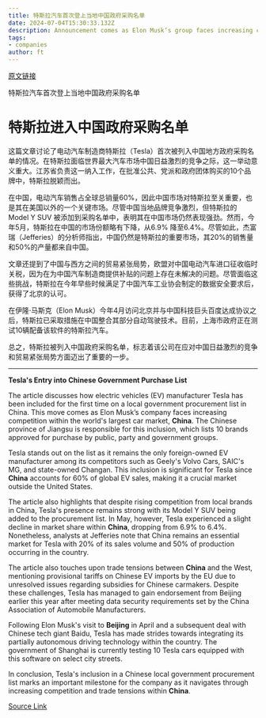 ```yaml
---
title: 特斯拉汽车首次登上当地中国政府采购名单
date: 2024-07-04T15:30:33.132Z
description: Announcement comes as Elon Musk’s group faces increasing competition in world’s largest car market
tags: 
- companies
author: ft
---
```


[原文链接](https://ft.com/content/3dd2d109-568c-4e0c-a73e-d779931b0ab6)

特斯拉汽车首次登上当地中国政府采购名单

# 特斯拉进入中国政府采购名单

这篇文章讨论了电动汽车制造商特斯拉（Tesla）首次被列入中国地方政府采购名单的情况。在特斯拉面临世界最大汽车市场中国日益激烈的竞争之际，这一举动意义重大。江苏省负责这一纳入工作，在批准公共、党派和政府团体购买的10个品牌中，特斯拉脱颖而出。

在中国，电动汽车销售占全球总销量60%，因此中国市场对特斯拉至关重要，也是其在美国以外的一个关键市场。尽管中国当地品牌竞争激烈，但特斯拉的 Model Y SUV 被添加到采购名单中，表明其在中国市场仍然表现强劲。然而，今年5月，特斯拉在中国的市场份额略有下降，从6.9% 降至6.4%。尽管如此，杰富瑞（Jefferies）的分析师指出，中国仍然是特斯拉的重要市场，其20%的销售量和50%的产量都来自中国。

文章还提到了中国与西方之间的贸易紧张局势，欧盟对中国电动汽车进口征收临时关税，因为在为中国汽车制造商提供补贴的问题上存在未解决的问题。尽管面临这些挑战，特斯拉在今年早些时候满足了中国汽车工业协会制定的数据安全要求后，获得了北京的认可。

在伊隆·马斯克（Elon Musk）今年4月访问北京并与中国科技巨头百度达成协议之后，特斯拉已采取措施在中国整合其部分自动驾驶技术。目前，上海市政府正在测试10辆配备该软件的特斯拉汽车。

总之，特斯拉被列入中国政府采购名单，标志着该公司在应对中国日益激烈的竞争和贸易紧张局势方面迈出了重要的一步。

---

 **Tesla's Entry into Chinese Government Purchase List**  

The article discusses how electric vehicles (EV) manufacturer Tesla has been included for the first time on a local government procurement list in China. This move comes as Elon Musk’s company faces increasing competition within the world's largest car market, **China**. The Chinese province of Jiangsu is responsible for this inclusion, which lists 10 brands approved for purchase by public, party and government groups.

Tesla stands out on the list as it remains the only foreign-owned EV manufacturer among its competitors such as Geely's Volvo Cars, SAIC's MG, and state-owned Changan. This inclusion is significant for Tesla since **China** accounts for 60% of global EV sales, making it a crucial market outside the United States.

The article also highlights that despite rising competition from local brands in China, Tesla's presence remains strong with its Model Y SUV being added to the procurement list. In May, however, Tesla experienced a slight decline in market share within **China**, dropping from 6.9% to 
6.4%. Nonetheless, analysts at Jefferies note that China remains an essential market for Tesla with 20% of its sales volume and 50% of production occurring in the country.

The article also touches upon trade tensions between **China** and the West, mentioning provisional tariffs on Chinese EV imports by the EU due to unresolved issues regarding subsidies for Chinese carmakers. Despite these challenges, Tesla has managed to gain endorsement from Beijing earlier this year after meeting data security requirements set by the China Association of Automobile Manufacturers.

Following Elon Musk's visit to **Beijing** in April and a subsequent deal with Chinese tech giant Baidu, Tesla has made strides towards integrating its partially autonomous driving technology within the country. The government of Shanghai is currently testing 10 Tesla cars equipped with this software on select city streets.

In conclusion, Tesla's inclusion in a Chinese local government procurement list marks an important milestone for the company as it navigates through increasing competition and trade tensions within **China**.

[Source Link](https://ft.com/content/3dd2d109-568c-4e0c-a73e-d779931b0ab6)

